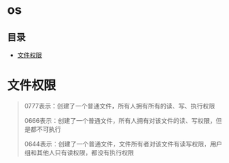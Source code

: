 # os

## 目录

- [文件权限](#文件权限)

# 文件权限

> 0777表示：创建了一个普通文件，所有人拥有所有的读、写、执行权限
>
> 0666表示：创建了一个普通文件，所有人拥有对该文件的读、写权限，但是都不可执行
>
> 0644表示：创建了一个普通文件，文件所有者对该文件有读写权限，用户组和其他人只有读权限，都没有执行权限
